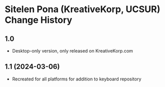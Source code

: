 Sitelen Pona (KreativeKorp, UCSUR) Change History
====================

1.0
----------------
* Desktop-only version, only released on KreativeKorp.com

1.1 (2024-03-06)
----------------
* Recreated for all platforms for addition to keyboard repository
